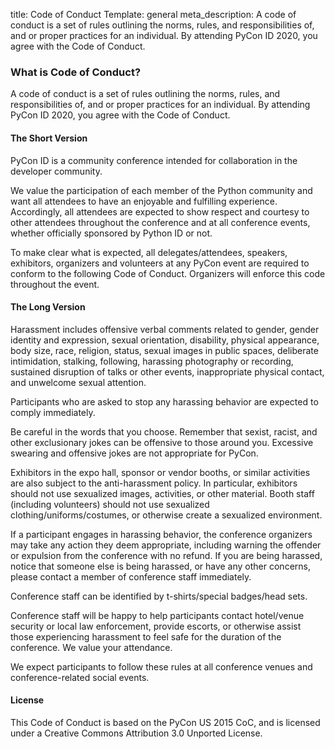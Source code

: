 title: Code of Conduct
Template: general
meta_description: A code of conduct is a set of rules outlining the norms, rules, and responsibilities of, and or proper practices for an individual. By attending PyCon ID 2020, you agree with the Code of Conduct. 
### What is Code of Conduct?

A code of conduct is a set of rules outlining the norms, rules, and responsibilities of, and or proper practices for an individual. By attending PyCon ID 2020, you agree with the Code of Conduct. 

#### The Short Version


PyCon ID is a community conference intended for collaboration in the developer community.

We value the participation of each member of the Python community and want all attendees to have an enjoyable and fulfilling experience. Accordingly, all attendees are expected to show respect and courtesy to other attendees throughout the conference and at all conference events, whether officially sponsored by Python ID or not.

To make clear what is expected, all delegates/attendees, speakers, exhibitors, organizers and volunteers at any PyCon event are required to conform to the following Code of Conduct. Organizers will enforce this code throughout the event.

#### The Long Version

Harassment includes offensive verbal comments related to gender, gender identity and expression, sexual orientation, disability, physical appearance, body size, race, religion, status, sexual images in public spaces, deliberate intimidation, stalking, following, harassing photography or recording, sustained disruption of talks or other events, inappropriate physical contact, and unwelcome sexual attention.

Participants who are asked to stop any harassing behavior are expected to comply immediately.

Be careful in the words that you choose. Remember that sexist, racist, and other exclusionary jokes can be offensive to those around you. Excessive swearing and offensive jokes are not appropriate for PyCon.

Exhibitors in the expo hall, sponsor or vendor booths, or similar activities are also subject to the anti-harassment policy. In particular, exhibitors should not use sexualized images, activities, or other material. Booth staff (including volunteers) should not use sexualized clothing/uniforms/costumes, or otherwise create a sexualized environment.

If a participant engages in harassing behavior, the conference organizers may take any action they deem appropriate, including warning the offender or expulsion from the conference with no refund. If you are being harassed, notice that someone else is being harassed, or have any other concerns, please contact a member of conference staff immediately.

Conference staff can be identified by t-shirts/special badges/head sets.

Conference staff will be happy to help participants contact hotel/venue security or local law enforcement, provide escorts, or otherwise assist those experiencing harassment to feel safe for the duration of the conference. We value your attendance.

We expect participants to follow these rules at all conference venues and conference-related social events.

#### License

This Code of Conduct is based on the PyCon US 2015 CoC, and is licensed under a Creative Commons Attribution 3.0 Unported License.